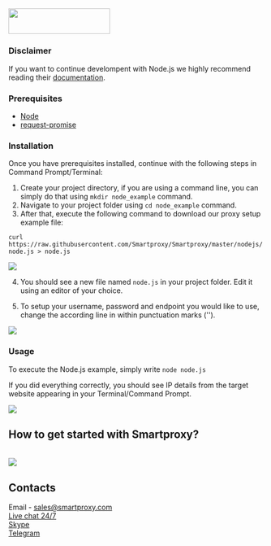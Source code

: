 ## <img src="https://smartproxy.com/wp-content/themes/smartproxy/images/smartproxy-logo.svg" alt="" width="200" height="50"> 

### Disclaimer

If you want to continue develompent with Node.js we highly recommend reading their [documentation](https://nodejs.org/en/docs/).

### Prerequisites

* [Node](https://nodejs.org/en/download/)
* [request-promise](https://www.npmjs.com/package/request-promise)

### Installation

Once you have prerequisites installed, continue with the following steps in Command Prompt/Terminal:

1. Create your project directory, if you are using a command line, you can simply do that using `mkdir node_example` command.
2. Navigate to your project folder using `cd node_example` command.
3. After that, execute the following command to download our proxy setup example file:

`curl https://raw.githubusercontent.com/Smartproxy/Smartproxy/master/nodejs/node.js > node.js`

<img src="https://i.imgur.com/0e5b5vn.png">

4. You should see a new file named `node.js` in your project folder. Edit it using an editor of your choice.

5. To setup your username, password and endpoint you would like to use, change the according line in within punctuation marks ('').

<img src="https://i.imgur.com/cYUE2wP.png">

### Usage

To execute the Node.js example, simply write `node node.js`

If you did everything correctly, you should see IP details from the target website appearing in your Terminal/Command Prompt.

<img src="https://i.imgur.com/vya5gY5.png">


## How to get started with Smartproxy?
<br>[<img src="https://smartproxy.com/wp-content/uploads/2019/04/How-to-buy-Smartproxy-plans-now.svg">](https://dashboard.smartproxy.com/register)

## Contacts
Email - sales@smartproxy.com
<br><a href="https://smartproxy.com">Live chat 24/7</a>
<br><a href="https://join.skype.com/invite/bZDHw4NZg2G9">Skype</a>
<br><a href="https://t.me/smartproxy_com">Telegram</a>
